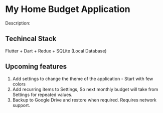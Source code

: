 # My Home Budget Application

Description: 


## Techincal Stack
Flutter + Dart + Redux + SQLite (Local Database)


## Upcoming features
1. Add settings to change the theme of the application - Start with few colors
2. Add recurring items to Settings, So next monthly budget will take from Settings for repeated values.
3. Backup to Google Drive and restore when required. Requires network support.

